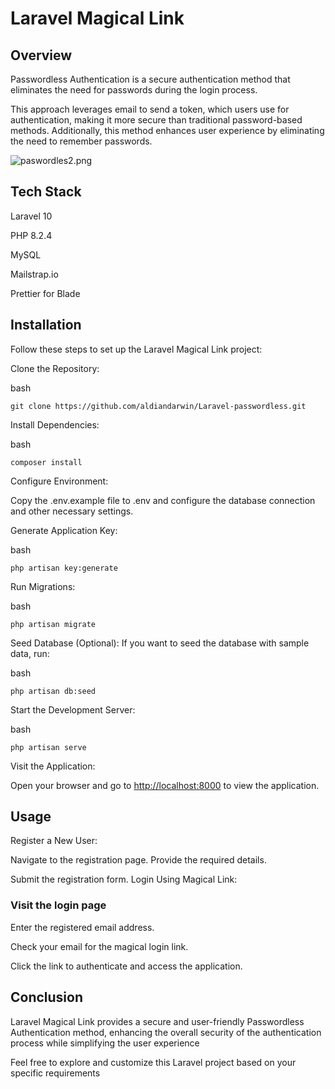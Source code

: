 # Laravel Magical Link

## Overview

Passwordless Authentication is a secure authentication method that eliminates the need for passwords during the login process.

This approach leverages email to send a token, which users use for authentication, making it more secure than traditional password-based methods. Additionally, this method enhances user experience by eliminating the need to remember passwords.

![paswordles2.png](https://github.com/aldiandarwin/Laravel-passwordless/assets/70283015/03297ad9-a1a8-47e6-943b-ecdba356bfa0)

## Tech Stack

Laravel 10

PHP 8.2.4

MySQL

Mailstrap.io

Prettier for Blade

## Installation

Follow these steps to set up the Laravel Magical Link project:

Clone the Repository:

bash

```Copy code
git clone https://github.com/aldiandarwin/Laravel-passwordless.git
```

Install Dependencies:

bash

```Copy code
composer install
```

Configure Environment:

Copy the .env.example file to .env and configure the database connection and other necessary settings.

Generate Application Key:

bash

```Copy code
php artisan key:generate
```

Run Migrations:

bash

```Copy code
php artisan migrate
```

Seed Database (Optional):
If you want to seed the database with sample data, run:

bash

```Copy code
php artisan db:seed
```

Start the Development Server:

bash

```Copy code
php artisan serve
```

Visit the Application:

Open your browser and go to <http://localhost:8000> to view the application.

## Usage

Register a New User:

Navigate to the registration page.
Provide the required details.

Submit the registration form.
Login Using Magical Link:

### Visit the login page

Enter the registered email address.

Check your email for the magical login link.

Click the link to authenticate and access the application.

## Conclusion

Laravel Magical Link provides a secure and user-friendly Passwordless Authentication method, enhancing the overall security of the authentication process while simplifying the user experience

Feel free to explore and customize this Laravel project based on your specific requirements
